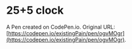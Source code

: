 # 25+5 clock

A Pen created on CodePen.io. Original URL: [https://codepen.io/existingPain/pen/ogvMOgr](https://codepen.io/existingPain/pen/ogvMOgr).

